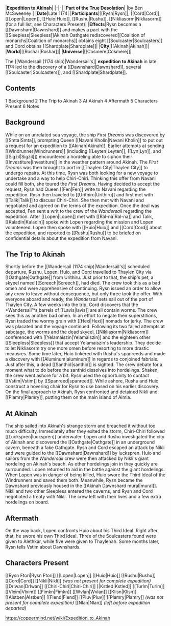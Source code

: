 |**Expedition to Akinah**|
|-|-|
|**Part of the True Desolation**|
|by  Ben McSweeney |
|**Date**|Late 1174|
|**Participants**|[[Rysn\|Rysn]], [[Cord\|Cord]], [[Lopen\|Lopen]], [[Huio\|Huio]], [[Rushu\|Rushu]], [[Nikliasorm\|Nikliasorm]] (for a full list, see Characters Present)|
|**Effects**|Rysn becomes a [[Dawnshard\|Dawnshard]] and makes a pact with the [[Sleepless\|Sleepless]]Akinah Oathgate rediscovered[[Coalition of monarchs\|Coalition of monarchs]] obtains eight [[Soulcaster\|Soulcasters]] and Cord obtains [[Shardplate\|Shardplate]]|
|**City**|[[Akinah\|Akinah]]|
|**World**|[[Roshar\|Roshar]]|
|**Universe**|[[Cosmere\|Cosmere]]|

The [[Wandersail (1174 ship)\|Wandersail's]] **expedition to Akinah** in late 1174 led to the discovery of a [[Dawnshard\|Dawnshard]], several [[Soulcaster\|Soulcasters]], and [[Shardplate\|Shardplate]].

## Contents

1 Background
2 The Trip to Akinah
3 At Akinah
4 Aftermath
5 Characters Present
6 Notes


## Background
While on an unrelated sea voyage, the ship *First Dreams* was discovered by [[Smta\|Smta]], prompting Queen [[Navani Kholin\|Navani Kholin]] to put out a request for an expedition to [[Akinah\|Akinah]]. Earlier attempts at sending [[Windrunner\|Windrunners]] (including [[Leyten\|Leyten]], [[Lyn\|Lyn]], and [[Sigzil\|Sigzil]]) encountered a hordeling able to siphon their [[Investiture\|Investiture]] in the weather pattern around Akinah. The *First Dreams* was then brought to port in [[Thaylen City\|Thaylen City]] to undergo repairs. At this time, Rysn was both looking for a new voyage to undertake and a way to help Chiri-Chiri. Thinking this offer from Navani could fill both, she toured the *First Dreams*.
Having decided to accept the request, Rysn had Queen [[Fen\|Fen]] write to Navani regarding the expedition. Rysn then traveled to [[Urithiru\|Urithiru]] and first met with [[Talik\|Talik]] to discuss Chiri-Chiri. She then met with Navani and negotiated and agreed on the terms of the expedition. Once the deal was accepted, Fen sent a writ to the crew of the *Wandersail* regarding the expedition.
After [[Lopen\|Lopen]] met with [[Ral-na\|Ral-na]] and Talik, [[Kaladin\|Kaladin]] spoke with Lopen regarding the mission and Lopen volunteered. Lopen then spoke with [[Huio\|Huio]] and [[Cord\|Cord]] about the expedition, and reported to [[Rushu\|Rushu]] to be briefed on confidential details about the expedition from Navani.

## The Trip to Akinah
Shortly before the [[Wandersail (1174 ship)\|Wandersail's]] scheduled departure, Rushu, Lopen, Huio, and Cord travelled to Thaylen City via [[Oathgate\|Oathgate]] from Urithiru. Just prior to that, the ship's pet, a skyeel named [[Screech\|Screech]], had died. The crew took this as a bad omen and were apprehensive of continuing. Rysn issued an order to allow any crew to leave without consequence, but only three took the offer.
With everyone aboard and ready, the *Wandersail* sets sail out of the port of Thaylen City.
A few weeks into the trip, Cord discovers that the *Wandersail'*s barrels of [[Lavis\|lavis]] are all contain worms. The crew sees this as another bad omen. In an effort to negate their superstitions, Rysn traded the wormy grain with [[Hexi\|Hexi]] nomads for jerky. The crew was placated and the voyage continued.
Following its two failed attempts at sabotage, the worms and the dead skyeel, [[Nikliasorm\|Nikliasorm]] conferenced with [[Yelamaiszin\|Yelamaiszin]] and the eighteen other [[Sleepless\|Sleepless]] that accept Yelamaiszin's leadership. They decide to let Nikliasorm try one more omen before resorting to more drastic meausres.
Some time later, Huio tinkered with Rushu's spanreeds and made a discovery with [[Aluminum\|aluminum]] in regards to conjoined fabrials. Just after this, a dead [[Santhid\|santhid]] is sighted. The crew debate for a moment what to do before the santhid dissolves into hordelings.
Shaken, the crew went ashore for a bit. Rysn used the opportunity to contact [[Vstim\|Vstim]] by [[Spanreed\|spanreed]]. While ashore, Rushu and Huio construct a hovering chair for Rysn to use based on his earlier discovery.
On the final approach to Akinah, Rysn confronted and detained Nikli and [[Plamry\|Plamry]], putting them on the main island of Aimia.

## At Akinah
The ship sailed into Akinah's strange storm and breached it without too much difficulty. Immediately after they exited the storm, Chiri-Chiri followed [[Luckspren\|luckspren]] underwater. Lopen and Rushu investigated the city of Akinah and discovered the [[Oathgate\|Oathgate]] in an underground cavern, beneath a fake Oathgate. Rysn and Cord escaped an attack by Nikli and were guided to the [[Dawnshard\|Dawnshard]] by luckspren. Huio and sailors from the *Wandersail* crew were then attacked by Nikli's giant hordeling on Akinah's beach. As other hordelings join in they quickly are surrounded. Lopen returned to aid in the battle against the giant hordelings. When Lopen was in danger of being killed, Huio swore the Third Ideal of the Windrunners and saved them both. Meanwhile, Rysn became the Dawnshard previously housed in the [[Akinah Dawnshard mural\|mural]]. Nikli and two other Sleepless entered the caverns, and Rysn and Cord negotiated a treaty with Nikli. The crew left with their lives and a few extra hordelings on board.

## Aftermath
On the way back, Lopen confronts Huio about his Third Ideal. Right after that, he swore his own Third Ideal. Three of the Soulcasters found were given to Alethkar, while five were given to Thaylenah. Some months later, Rysn tells Vstim about Dawnshards.

## Characters Present

[[Rysn Ftori\|Rysn Ftori]]
[[Lopen\|Lopen]]
[[Huio\|Huio]]
[[Rushu\|Rushu]]
[[Cord\|Cord]]
[[Nikli\|Nikli]] *(was not present for complete expedition)*
[[Drlwan\|Drlwan]]
[[Chiri-Chiri\|Chiri-Chiri]]
[[Kstled\|Kstled]]
[[Turlm\|Turlm]]
[[Vlxim\|Vlxim]]
[[Fimkn\|Fimkn]]
[[Wvlan\|Wvlan]]
[[Klisn\|Klisn]]
[[Alstben\|Alstben]]
[[Flend\|Flend]]
[[Pluv\|Pluv]]
[[Plamry\|Plamry]] *(was not present for complete expedition)*
[[Nlan\|Nlan]] *(left before expedition departed)*



https://coppermind.net/wiki/Expedition_to_Akinah
